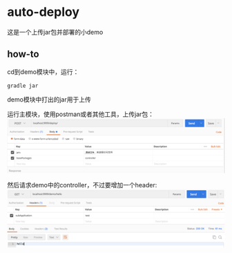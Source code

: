 # auto-deploy
这是一个上传jar包并部署的小demo

## how-to
cd到demo模块中，运行：
```
gradle jar
```

demo模块中打出的jar用于上传

运行主模块，使用postman或者其他工具，上传jar包：
![](img/upload-jars.png)

然后请求demo中的controller，不过要增加一个header:
![](img/demo.png)


